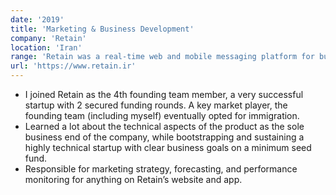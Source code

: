 ```yaml
---
date: '2019'
title: 'Marketing & Business Development'
company: 'Retain'
location: 'Iran'
range: 'Retain was a real-time web and mobile messaging platform for businesses and their customers, used for marketing, sales, and support.'
url: 'https://www.retain.ir'
---
```


- I joined Retain as the 4th founding team member, a very successful startup with 2 secured funding rounds. A key market player, the founding team (including myself) eventually opted for immigration.
- Learned a lot about the technical aspects of the product as the sole business end of the company, while bootstrapping and sustaining a highly technical startup with clear business goals on a minimum seed fund.
- Responsible for marketing strategy, forecasting, and performance monitoring for anything on Retain’s website and app.